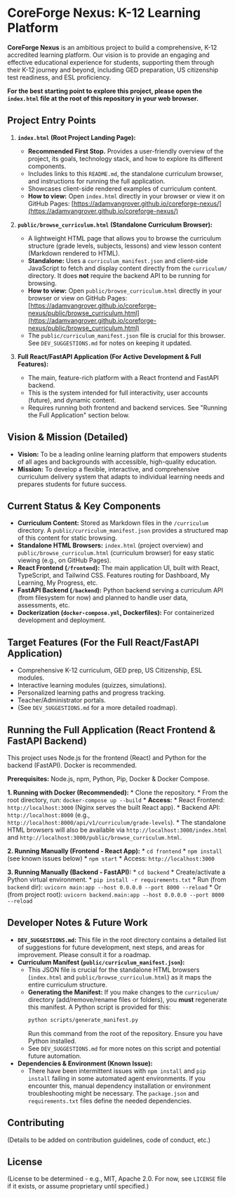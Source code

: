 # CoreForge Nexus: K-12 Learning Platform

**CoreForge Nexus** is an ambitious project to build a comprehensive, K-12 accredited learning platform. Our vision is to provide an engaging and effective educational experience for students, supporting them through their K-12 journey and beyond, including GED preparation, US citizenship test readiness, and ESL proficiency.

**For the best starting point to explore this project, please open the `index.html` file at the root of this repository in your web browser.**

## Project Entry Points

1.  **`index.html` (Root Project Landing Page):**
    *   **Recommended First Stop.** Provides a user-friendly overview of the project, its goals, technology stack, and how to explore its different components.
    *   Includes links to this `README.md`, the standalone curriculum browser, and instructions for running the full application.
    *   Showcases client-side rendered examples of curriculum content.
    *   **How to view:** Open `index.html` directly in your browser or view it on GitHub Pages: [https://adamvangrover.github.io/coreforge-nexus/](https://adamvangrover.github.io/coreforge-nexus/)

2.  **`public/browse_curriculum.html` (Standalone Curriculum Browser):**
    *   A lightweight HTML page that allows you to browse the curriculum structure (grade levels, subjects, lessons) and view lesson content (Markdown rendered to HTML).
    *   **Standalone:** Uses a `curriculum_manifest.json` and client-side JavaScript to fetch and display content directly from the `curriculum/` directory. It does **not** require the backend API to be running for browsing.
    *   **How to view:** Open `public/browse_curriculum.html` directly in your browser or view on GitHub Pages: [https://adamvangrover.github.io/coreforge-nexus/public/browse_curriculum.html](https://adamvangrover.github.io/coreforge-nexus/public/browse_curriculum.html)
    *   The `public/curriculum_manifest.json` file is crucial for this browser. See `DEV_SUGGESTIONS.md` for notes on keeping it updated.

3.  **Full React/FastAPI Application (For Active Development & Full Features):**
    *   The main, feature-rich platform with a React frontend and FastAPI backend.
    *   This is the system intended for full interactivity, user accounts (future), and dynamic content.
    *   Requires running both frontend and backend services. See "Running the Full Application" section below.

## Vision & Mission (Detailed)

*   **Vision:** To be a leading online learning platform that empowers students of all ages and backgrounds with accessible, high-quality education.
*   **Mission:** To develop a flexible, interactive, and comprehensive curriculum delivery system that adapts to individual learning needs and prepares students for future success.

## Current Status & Key Components

*   **Curriculum Content:** Stored as Markdown files in the `/curriculum` directory. A `public/curriculum_manifest.json` provides a structured map of this content for static browsing.
*   **Standalone HTML Browsers:** `index.html` (project overview) and `public/browse_curriculum.html` (curriculum browser) for easy static viewing (e.g., on GitHub Pages).
*   **React Frontend (`/frontend`):** The main application UI, built with React, TypeScript, and Tailwind CSS. Features routing for Dashboard, My Learning, My Progress, etc.
*   **FastAPI Backend (`/backend`):** Python backend serving a curriculum API (from filesystem for now) and planned to handle user data, assessments, etc.
*   **Dockerization (`docker-compose.yml`, Dockerfiles):** For containerized development and deployment.

## Target Features (For the Full React/FastAPI Application)

*   Comprehensive K-12 curriculum, GED prep, US Citizenship, ESL modules.
*   Interactive learning modules (quizzes, simulations).
*   Personalized learning paths and progress tracking.
*   Teacher/Administrator portals.
*   (See `DEV_SUGGESTIONS.md` for a more detailed roadmap).

## Running the Full Application (React Frontend & FastAPI Backend)

This project uses Node.js for the frontend (React) and Python for the backend (FastAPI). Docker is recommended.

**Prerequisites:** Node.js, npm, Python, Pip, Docker & Docker Compose.

**1. Running with Docker (Recommended):**
    *   Clone the repository.
    *   From the root directory, run: `docker-compose up --build`
    *   **Access:**
        *   React Frontend: `http://localhost:3000` (Nginx serves the built React app).
        *   Backend API: `http://localhost:8000` (e.g., `http://localhost:8000/api/v1/curriculum/grade-levels`).
        *   The standalone HTML browsers will also be available via `http://localhost:3000/index.html` and `http://localhost:3000/public/browse_curriculum.html`.

**2. Running Manually (Frontend - React App):**
    *   `cd frontend`
    *   `npm install` (see known issues below)
    *   `npm start`
    *   Access: `http://localhost:3000`

**3. Running Manually (Backend - FastAPI):**
    *   `cd backend`
    *   Create/activate a Python virtual environment.
    *   `pip install -r requirements.txt`
    *   Run (from `backend` dir): `uvicorn main:app --host 0.0.0.0 --port 8000 --reload`
    *   Or (from project root): `uvicorn backend.main:app --host 0.0.0.0 --port 8000 --reload`

## Developer Notes & Future Work

*   **`DEV_SUGGESTIONS.md`:** This file in the root directory contains a detailed list of suggestions for future development, next steps, and areas for improvement. Please consult it for a roadmap.
*   **Curriculum Manifest (`public/curriculum_manifest.json`):**
    *   This JSON file is crucial for the standalone HTML browsers (`index.html` and `public/browse_curriculum.html`) as it maps the entire curriculum structure.
    *   **Generating the Manifest:** If you make changes to the `curriculum/` directory (add/remove/rename files or folders), you **must** regenerate this manifest. A Python script is provided for this:
        ```bash
        python scripts/generate_manifest.py
        ```
        Run this command from the root of the repository. Ensure you have Python installed.
    *   See `DEV_SUGGESTIONS.md` for more notes on this script and potential future automation.
*   **Dependencies & Environment (Known Issue):**
    *   There have been intermittent issues with `npm install` and `pip install` failing in some automated agent environments. If you encounter this, manual dependency installation or environment troubleshooting might be necessary. The `package.json` and `requirements.txt` files define the needed dependencies.

## Contributing

(Details to be added on contribution guidelines, code of conduct, etc.)

## License

(License to be determined - e.g., MIT, Apache 2.0. For now, see `LICENSE` file if it exists, or assume proprietary until specified.)
